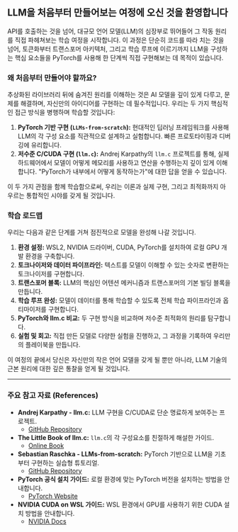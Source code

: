 ## LLM을 처음부터 만들어보는 여정에 오신 것을 환영합니다

API를 호출하는 것을 넘어, 대규모 언어 모델(LLM)의 심장부로 뛰어들어 그 작동 원리를 직접 파헤쳐보는 학습 여정을 시작합니다. 이 과정은 단순히 코드를 따라 치는 것을 넘어, 토큰화부터 트랜스포머 아키텍처, 그리고 학습 루프에 이르기까지 LLM을 구성하는 핵심 요소들을 PyTorch를 사용해 한 단계씩 직접 구현해보는 데 목적이 있습니다.

### 왜 처음부터 만들어야 할까요?

추상화된 라이브러리 뒤에 숨겨진 원리를 이해하는 것은 AI 모델을 깊이 있게 다루고, 문제를 해결하며, 자신만의 아이디어를 구현하는 데 필수적입니다. 우리는 두 가지 핵심적인 접근 방식을 병행하며 학습할 것입니다:

1.  **PyTorch 기반 구현 (`LLMs-from-scratch`):** 현대적인 딥러닝 프레임워크를 사용해 LLM의 각 구성 요소를 직관적으로 설계하고 실험합니다. 빠른 프로토타이핑과 디버깅에 유리합니다.
2.  **저수준 C/CUDA 구현 (`llm.c`):** Andrej Karpathy의 `llm.c` 프로젝트를 통해, 실제 하드웨어에서 모델이 어떻게 메모리를 사용하고 연산을 수행하는지 깊이 있게 이해합니다. "PyTorch가 내부에서 어떻게 동작하는가"에 대한 답을 얻을 수 있습니다.

이 두 가지 관점을 함께 학습함으로써, 우리는 이론과 실제 구현, 그리고 최적화까지 아우르는 통합적인 시야를 갖게 될 것입니다.

### 학습 로드맵

우리는 다음과 같은 단계를 거쳐 점진적으로 모델을 완성해 나갈 것입니다.

1.  **환경 설정:** WSL2, NVIDIA 드라이버, CUDA, PyTorch를 설치하여 로컬 GPU 개발 환경을 구축합니다.
2.  **토크나이저와 데이터 파이프라인:** 텍스트를 모델이 이해할 수 있는 숫자로 변환하는 토크나이저를 구현합니다.
3.  **트랜스포머 블록:** LLM의 핵심인 어텐션 메커니즘과 트랜스포머의 기본 빌딩 블록을 만듭니다.
4.  **학습 루프 완성:** 모델이 데이터를 통해 학습할 수 있도록 전체 학습 파이프라인과 옵티마이저를 구현합니다.
5.  **PyTorch와 llm.c 비교:** 두 구현 방식을 비교하며 저수준 최적화의 원리를 탐구합니다.
6.  **실험 및 회고:** 직접 만든 모델로 다양한 실험을 진행하고, 그 과정을 기록하여 우리만의 플레이북을 만듭니다.

이 여정의 끝에서 당신은 자신만의 작은 언어 모델을 갖게 될 뿐만 아니라, LLM 기술의 근본 원리에 대한 깊은 통찰을 얻게 될 것입니다.

---

### 주요 참고 자료 (References)

*   **Andrej Karpathy - llm.c:** LLM 구현을 C/CUDA로 단순 명료하게 보여주는 프로젝트.
    *   [GitHub Repository](https://github.com/karpathy/llm.c)
*   **The Little Book of llm.c:** `llm.c`의 각 구성요소를 친절하게 해설한 가이드.
    *   [Online Book](https://little-book-of.github.io/llm.c)
*   **Sebastian Raschka - LLMs-from-scratch:** PyTorch 기반으로 LLM을 기초부터 구현하는 실습형 튜토리얼.
    *   [GitHub Repository](https://github.com/rasbt/LLMs-from-scratch)
*   **PyTorch 공식 설치 가이드:** 로컬 환경에 맞는 PyTorch 버전을 설치하는 방법을 안내합니다.
    *   [PyTorch Website](https://pytorch.org/get-started/locally/)
*   **NVIDIA CUDA on WSL 가이드:** WSL 환경에서 GPU를 사용하기 위한 CUDA 설치 방법을 안내합니다.
    *   [NVIDIA Docs](https://docs.nvidia.com/cuda/wsl-user-guide/index.html)
